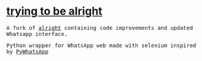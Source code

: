 # [trying to be alright](#)

<samp>

A fork of [alright](https://github.com/Kalebu/alright) containing code improvements and updated Whatsapp interface.

Python wrapper for WhatsApp web made with selenium inspired by [PyWhatsApp](https://github.com/shauryauppal/PyWhatsapp)

</samp>